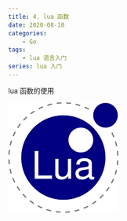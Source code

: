 ```yaml
---
title: 4. lua 函数
date: 2020-08-10
categories:
    - Go
tags:
	- lua 语言入门
series: lua 入门
---
```


lua 函数的使用

<!-- more -->

![lua](/images/lua/lua.png)


